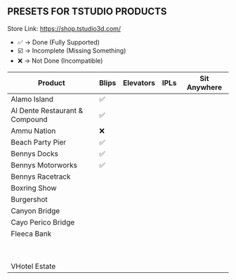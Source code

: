 ## PRESETS FOR TSTUDIO PRODUCTS

Store Link: https://shop.tstudio3d.com/

- ✅ -> Done (Fully Supported)
- ☑️ -> Incomplete (Missing Something)
- ❌ -> Not Done (Incompatible)

| Product                           | Blips | Elevators | IPLs  | Sit Anywhere  |
|-----------------------------------|-------|-----------|-------|---------------|
| Alamo Island                      | ✅    |           |       |               |
| Al Dente Restaurant & Compound    | ✅    |           |       |               |
| Ammu Nation                       | ❌    |           |       |               |
| Beach Party Pier                  | ✅    |           |       |               |
| Bennys Docks                      | ✅    |           |       |               |
| Bennys Motorworks                 | ✅    |           |       |               |
| Bennys Racetrack                  |       |           |       |               |
| Boxring Show                      |       |           |       |               |
| Burgershot                        |       |           |       |               |
| Canyon Bridge                     |       |           |       |               |
| Cayo Perico Bridge                |       |           |       |               |
| Fleeca Bank                       |       |           |       |               |
|                                   |       |           |       |               |
|                                   |       |           |       |               |
|                                   |       |           |       |               |
|                                   |       |           |       |               |
|                                   |       |           |       |               |
|                                   |       |           |       |               |
|                                   |       |           |       |               |
|                                   |       |           |       |               |
| VHotel Estate                     |       |           |       |               |